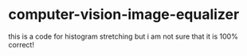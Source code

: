 # computer-vision-image-equalizer
this is a code for histogram stretching but i am not sure that it is 100% correct!
